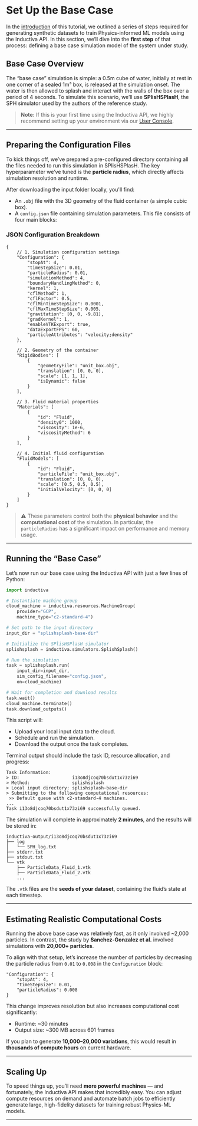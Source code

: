 # Set Up the Base Case 
In the [introduction](synthetic-data-for-piml/index) of this tutorial, we outlined a series of steps required for generating synthetic datasets to train Physics-informed ML models using the Inductiva API. In this section, we’ll dive into the **first step** of that process: defining a base case simulation model of the system under study.

## Base Case Overview
The “base case” simulation is simple: a 0.5m cube of water, initially at rest in one corner of a sealed 1m³ box, is released at the simulation onset. The water is then allowed to splash and interact with the walls of the box over a period of 4 seconds. To simulate this scenario, we’ll use **SPlisHSPlasH**, the SPH simulator used by the authors of the reference study.

> **Note:** If this is your first time using the Inductiva API, we highly recommend setting up your environment via our [User Console](#).

---

## Preparing the Configuration Files

To kick things off, we’ve prepared a pre-configured directory containing all the files needed to run this simulation in SPlisHSPlasH. The key hyperparameter we’ve tuned is the **particle radius**, which directly affects simulation resolution and runtime.

After downloading the input folder locally, you'll find:

- An `.obj` file with the 3D geometry of the fluid container (a simple cubic box).
- A `config.json` file containing simulation parameters. This file consists of four main blocks:

### JSON Configuration Breakdown

```jsonc
{   
    // 1. Simulation configuration settings
    "Configuration": {
        "stopAt": 4,
        "timeStepSize": 0.01,
        "particleRadius": 0.01,
        "simulationMethod": 4,
        "boundaryHandlingMethod": 0,
        "kernel": 1,
        "cflMethod": 1,
        "cflFactor": 0.5,
        "cflMinTimeStepSize": 0.0001,
        "cflMaxTimeStepSize": 0.005,
        "gravitation": [0, 0, -9.81],
        "gradKernel": 1,
        "enableVTKExport": true,
        "dataExportFPS": 60,
        "particleAttributes": "velocity;density"
    },

    // 2. Geometry of the container
    "RigidBodies": [
        {
            "geometryFile": "unit_box.obj",
            "translation": [0, 0, 0],
            "scale": [1, 1, 1],
            "isDynamic": false
        }
    ],

    // 3. Fluid material properties
    "Materials": [
        {
            "id": "Fluid",
            "density0": 1000,
            "viscosity": 1e-6,
            "viscosityMethod": 6
        }
    ],

    // 4. Initial fluid configuration
    "FluidModels": [
        {
            "id": "Fluid",
            "particleFile": "unit_box.obj",
            "translation": [0, 0, 0],
            "scale": [0.5, 0.5, 0.5],
            "initialVelocity": [0, 0, 0]
        }
    ]
}
```

> ⚠️ These parameters control both the **physical behavior** and the **computational cost** of the simulation. In particular, the `particleRadius` has a significant impact on performance and memory usage.

---

## Running the “Base Case”

Let’s now run our base case using the Inductiva API with just a few lines of Python:

```python
import inductiva

# Instantiate machine group
cloud_machine = inductiva.resources.MachineGroup(
    provider="GCP",
    machine_type="c2-standard-4")

# Set path to the input directory
input_dir = "splishsplash-base-dir"

# Initialize the SPlisHSPlasH simulator
splishsplash = inductiva.simulators.SplishSplash()

# Run the simulation
task = splishsplash.run(
    input_dir=input_dir,
    sim_config_filename="config.json",
    on=cloud_machine)

# Wait for completion and download results
task.wait()
cloud_machine.terminate()
task.download_outputs()
```

This script will:
- Upload your local input data to the cloud.
- Schedule and run the simulation.
- Download the output once the task completes.

Terminal output should include the task ID, resource allocation, and progress:

```
Task Information:
> ID:                    i13o8djcoq70bsdut1x73zi69
> Method:                splishsplash
> Local input directory: splishsplash-base-dir
> Submitting to the following computational resources:
 >> Default queue with c2-standard-4 machines.
...
Task i13o8djcoq70bsdut1x73zi69 successfully queued.
```

The simulation will complete in approximately **2 minutes**, and the results will be stored in:

```
inductiva-output/i13o8djcoq70bsdut1x73zi69
├── log
│   └── SPH_log.txt
├── stderr.txt
├── stdout.txt
└── vtk
    ├── ParticleData_Fluid_1.vtk
    ├── ParticleData_Fluid_2.vtk
    ...
```

The `.vtk` files are the **seeds of your dataset**, containing the fluid’s state at each timestep.

---

## Estimating Realistic Computational Costs

Running the above base case was relatively fast, as it only involved ~2,000 particles. In contrast, the study by **Sanchez-Gonzalez et al.** involved simulations with **20,000+ particles**.

To align with that setup, let’s increase the number of particles by decreasing the particle radius from `0.01` to `0.008` in the `Configuration` block:

```jsonc
"Configuration": {
    "stopAt": 4,
    "timeStepSize": 0.01,
    "particleRadius": 0.008
}
```

This change improves resolution but also increases computational cost significantly:
- Runtime: ~30 minutes
- Output size: ~300 MB across 601 frames

If you plan to generate **10,000–20,000 variations**, this would result in **thousands of compute hours** on current hardware.

---

## Scaling Up

To speed things up, you’ll need **more powerful machines** — and fortunately, the Inductiva API makes that incredibly easy. You can adjust compute resources on demand and automate batch jobs to efficiently generate large, high-fidelity datasets for training robust Physics-ML models.

---
